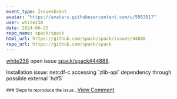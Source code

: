 ```yaml
---
event_type: IssuesEvent
avatar: "https://avatars.githubusercontent.com/u/595301?"
user: white238
date: 2024-06-25
repo_name: spack/spack
html_url: https://github.com/spack/spack/issues/44888
repo_url: https://github.com/spack/spack
---
```


<a href='https://github.com/white238' target='_blank'>white238</a> open issue <a href='https://github.com/spack/spack/issues/44888' target='_blank'>spack/spack#44888</a>.

<p>Installation issue: netcdf-c accessing `zlib-api` dependency through possible external `hdf5`</p><small>### Steps to reproduce the issue...</small><a href='https://github.com/spack/spack/issues/44888' target='_blank'>View Comment</a>